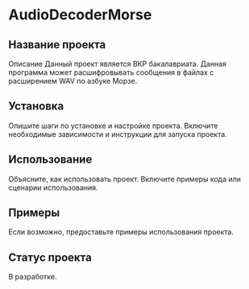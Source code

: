 # AudioDecoderMorse
## Название проекта
Описание
Данный проект является ВКР бакалавриата. Данная программа может расшифровывать сообщения в файлах с расширением WAV по азбуке Морзе.

## Установка
Опишите шаги по установке и настройке проекта. Включите необходимые зависимости и инструкции для запуска проекта.

## Использование
Объясните, как использовать проект. Включите примеры кода или сценарии использования.

## Примеры
Если возможно, предоставьте примеры использования проекта.

## Статус проекта
В разработке.
